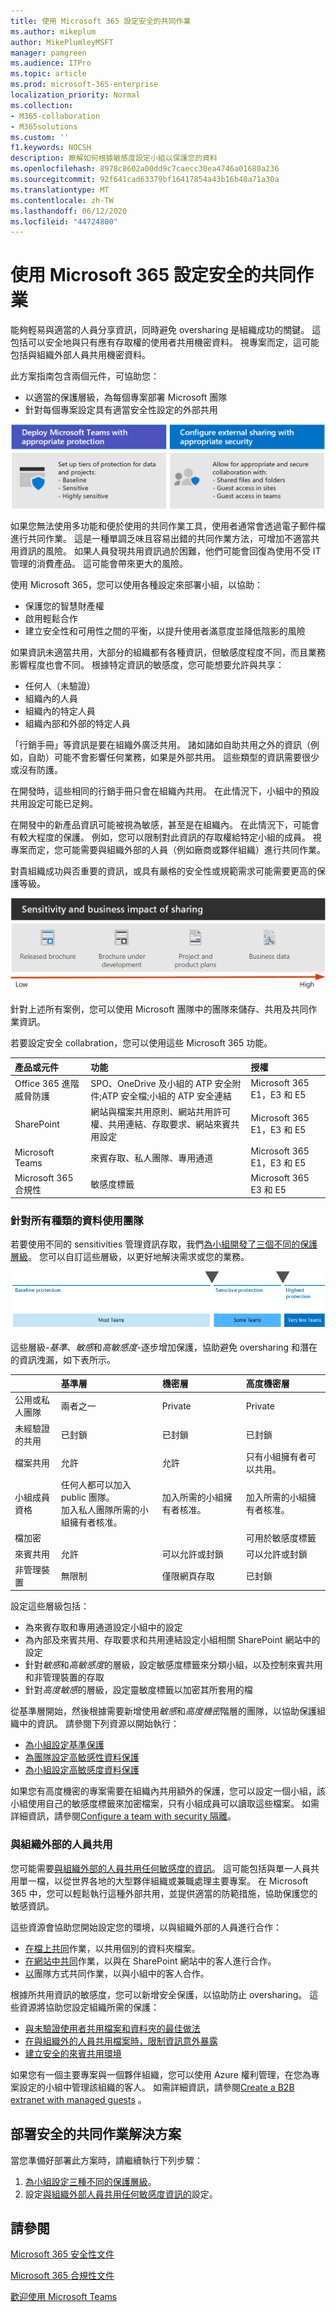 ```yaml
---
title: 使用 Microsoft 365 設定安全的共同作業
ms.author: mikeplum
author: MikePlumleyMSFT
manager: pamgreen
ms.audience: ITPro
ms.topic: article
ms.prod: microsoft-365-enterprise
localization_priority: Normal
ms.collection:
- M365-collaboration
- M365solutions
ms.custom: ''
f1.keywords: NOCSH
description: 瞭解如何根據敏感度設定小組以保護您的資料
ms.openlocfilehash: 8978c8602a00dd9c7caecc30ea4746a01680a236
ms.sourcegitcommit: 92f641cad63379bf16417854a43b16b48a71a30a
ms.translationtype: MT
ms.contentlocale: zh-TW
ms.lasthandoff: 06/12/2020
ms.locfileid: "44724800"
---
```

# <a name="set-up-secure-collaboration-with-microsoft-365"></a>使用 Microsoft 365 設定安全的共同作業

能夠輕易與適當的人員分享資訊，同時避免 oversharing 是組織成功的關鍵。 這包括可以安全地與只有應有存取權的使用者共用機密資料。 視專案而定，這可能包括與組織外部人員共用機密資料。

此方案指南包含兩個元件，可協助您：
- 以適當的保護層級，為每個專案部署 Microsoft 團隊
- 針對每個專案設定具有適當安全性設定的外部共用

![以適當的安全性設定，以適當的保護和設定外部共用來部署團隊](..\media\solutions-architecture-center\secure-collaboration-overview.png)

如果您無法使用多功能和便於使用的共同作業工具，使用者通常會透過電子郵件檔進行共同作業。 這是一種單調乏味且容易出錯的共同作業方法，可增加不適當共用資訊的風險。 如果人員發現共用資訊過於困難，他們可能會回復為使用不受 IT 管理的消費產品。 這可能會帶來更大的風險。

使用 Microsoft 365，您可以使用各種設定來部署小組，以協助：

- 保護您的智慧財產權
- 啟用輕鬆合作
- 建立安全性和可用性之間的平衡，以提升使用者滿意度並降低陰影的風險

如果資訊未適當共用，大部分的組織都有各種資訊，但敏感度程度不同，而且業務影響程度也會不同。 根據特定資訊的敏感度，您可能想要允許與共享：

- 任何人（未驗證）
- 組織內的人員
- 組織內的特定人員
- 組織內部和外部的特定人員

「行銷手冊」等資訊是要在組織外廣泛共用。 諸如諸如自助共用之外的資訊（例如，自助）可能不會影響任何業務，如果是外部共用。 這些類型的資訊需要很少或沒有防護。

在開發時，這些相同的行銷手冊只會在組織內共用。 在此情況下，小組中的預設共用設定可能已足夠。

在開發中的新產品資訊可能被視為敏感，甚至是在組織內。 在此情況下，可能會有較大程度的保護。 例如，您可以限制對此資訊的存取權給特定小組的成員。 視專案而定，您可能需要與組織外部的人員（例如廠商或夥伴組織）進行共同作業。

對貴組織成功與否重要的資訊，或具有嚴格的安全性或規範需求可能需要更高的保護等級。

![從低（已發行的摺頁冊）到高（機密商務資料）的風險規模](../media/solutions-architecture-center/SecureCollaboration-SensitivityAndBusinessImpactofSharing-fromVisio.png)

針對上述所有案例，您可以使用 Microsoft 團隊中的團隊來儲存、共用及共同作業資訊。 

若要設定安全 collabration，您可以使用這些 Microsoft 365 功能。

| 產品或元件 | 功能 | 授權 |
|:-------|:-----|:-------|
| Office 365 進階威脅防護 | SPO、OneDrive 及小組的 ATP 安全附件;ATP 安全檔;小組的 ATP 安全連結    | Microsoft 365 E1，E3 和 E5 |
| SharePoint    | 網站與檔案共用原則、網站共用許可權、共用連結、存取要求、網站來賓共用設定 | Microsoft 365 E1，E3 和 E5 |
| Microsoft Teams   | 來賓存取、私人團隊、專用通道 | Microsoft 365 E1，E3 和 E5 |
| Microsoft 365 合規性  | 敏感度標籤    | Microsoft 365 E3 和 E5 |

### <a name="using-teams-for-all-kinds-of-data"></a>針對所有種類的資料使用團隊

若要使用不同的 sensitivities 管理資訊存取，我們[為小組開發了三個不同的保護層級](configure-teams-three-tiers-protection.md)。 您可以自訂這些層級，以更好地解決需求或您的業務。 

![Teams 邏輯架構海報的縮圖影像](../media/solutions-architecture-center/Teams-tiers-of-protection-1.png)


這些層級-*基準*、*敏感*和*高敏感度*-逐步增加保護，協助避免 oversharing 和潛在的資訊洩漏，如下表所示。

||**基準層**|**機密層**|**高度機密層**|
|:--|:-----------|:------------|:-------------------|
|公用或私人團隊|兩者之一|Private|Private|
|未經驗證的共用|已封鎖|已封鎖|已封鎖|
|檔案共用|允許|允許|只有小組擁有者可以共用。|
|小組成員資格|任何人都可以加入 public 團隊。<br>加入私人團隊所需的小組擁有者核准。|加入所需的小組擁有者核准。|加入所需的小組擁有者核准。|
|檔加密|||可用於敏感度標籤|
|來賓共用|允許|可以允許或封鎖|可以允許或封鎖|
|非管理裝置|無限制|僅限網頁存取|已封鎖|

設定這些層級包括：

- 為來賓存取和專用通道設定小組中的設定
- 為內部及來賓共用、存取要求和共用連結設定小組相關 SharePoint 網站中的設定
- 針對*敏感*和*高敏感度*的層級，設定敏感度標籤來分類小組，以及控制來賓共用和非管理裝置的存取
- 針對*高度敏感*的層級，設定靈敏度標籤以加密其所套用的檔

從基準層開始，然後根據需要新增使用*敏感*和*高度機密*階層的團隊，以協助保護組織中的資訊。 請參閱下列資源以開始執行：

- [為小組設定基準保護](configure-teams-baseline-protection.md)
- [為團隊設定高敏感性資料保護](configure-teams-sensitive-protection.md)
- [為小組設定高敏感度資料保護](configure-teams-highly-sensitive-protection.md)

如果您有高度機密的專案需要在組織內共用額外的保護，您可以設定一個小組，該小組使用自己的敏感度標籤來加密檔案，只有小組成員可以讀取這些檔案。 如需詳細資訊，請參閱[Configure a team with security 隔離](secure-teams-security-isolation.md)。

### <a name="sharing-with-people-outside-your-organization"></a>與組織外部的人員共用

您可能需要[與組織外部的人員共用任何敏感度的資訊](collaborate-with-people-outside-your-organization.md)。 這可能包括與單一人員共用單一檔，以從世界各地的大型夥伴組織或兼職處理主要專案。 在 Microsoft 365 中，您可以輕鬆執行這種外部共用，並提供適當的防範措施，協助保護您的敏感資訊。

這些資源會協助您開始設定您的環境，以與組織外部的人員進行合作：

- [在檔上共同](collaborate-on-documents.md)作業，以共用個別的資料夾檔案。
- [在網站中共同](collaborate-in-site.md)作業，以與在 SharePoint 網站中的客人進行合作。
- [以](collaborate-as-team.md)團隊方式共同作業，以與小組中的客人合作。

根據所共用資訊的敏感度，您可以新增安全保護，以協助防止 oversharing。 這些資源將協助您設定組織所需的保護：

- [與未驗證使用者共用檔案和資料夾的最佳做法](best-practices-anonymous-sharing.md)
- [在與組織外的人員共用檔案時，限制資訊意外暴露](share-limit-accidental-exposure.md)
- [建立安全的來賓共用環境](create-secure-guest-sharing-environment.md)

如果您有一個主要專案與一個夥伴組織，您可以使用 Azure 權利管理，在您為專案設定的小組中管理該組織的客人。 如需詳細資訊，請參閱[Create a B2B extranet with managed guests](b2b-extranet.md) 。

## <a name="deploy-the-secure-collaboration-solution"></a>部署安全的共同作業解決方案

當您準備好部署此方案時，請繼續執行下列步驟：
1. [為小組設定三種不同的保護層級](configure-teams-three-tiers-protection.md)。
2. 設定[與組織外部人員共用任何敏感度資訊的](collaborate-with-people-outside-your-organization.md)設定。

## <a name="see-also"></a>請參閱

[Microsoft 365 安全性文件](https://docs.microsoft.com/microsoft-365/security)

[Microsoft 365 合規性文件](https://docs.microsoft.com/microsoft-365/compliance)

[歡迎使用 Microsoft Teams](https://docs.microsoft.com/MicrosoftTeams/Teams-overview)

